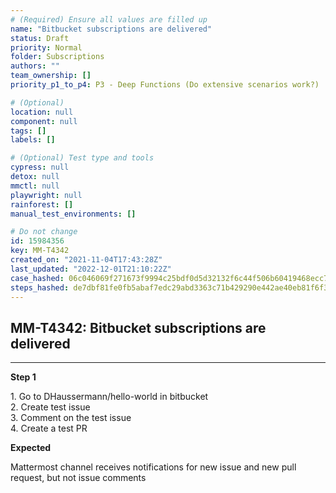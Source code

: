 ```yaml
---
# (Required) Ensure all values are filled up
name: "Bitbucket subscriptions are delivered"
status: Draft
priority: Normal
folder: Subscriptions
authors: ""
team_ownership: []
priority_p1_to_p4: P3 - Deep Functions (Do extensive scenarios work?)

# (Optional)
location: null
component: null
tags: []
labels: []

# (Optional) Test type and tools
cypress: null
detox: null
mmctl: null
playwright: null
rainforest: []
manual_test_environments: []

# Do not change
id: 15984356
key: MM-T4342
created_on: "2021-11-04T17:43:28Z"
last_updated: "2022-12-01T21:10:22Z"
case_hashed: 06c046069f271673f9994c25bdf0d5d32132f6c44f506b60419468ecc7834d9eadceccc0003b0efb3daeceacd60457bf
steps_hashed: de7dbf81fe0fb5abaf7edc29abd3363c71b429290e442ae40eb81f6f368ec622c7307aee6b990c13b77f5d5d6a374707
---
```


<!-- (Auto-generated) Based on frontmatter's "key" and "name" -->

## MM-T4342: Bitbucket subscriptions are delivered

---

**Step 1**

1\. Go to DHaussermann/hello-world in bitbucket\
2\. Create test issue\
3\. Comment on the test issue\
4\. Create a test PR

**Expected**

Mattermost channel receives notifications for new issue and new pull request, but not issue comments
